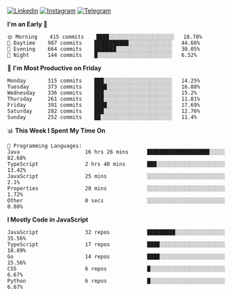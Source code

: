 [![Linkedin](https://img.shields.io/badge/-Archie-blue?style=flat-square&labelColor=gray&logo=Linkedin&logoColor=white&link=https://www.linkedin.com/in/archisdi)](https://www.linkedin.com/in/archisdi)
[![Instagram](https://img.shields.io/badge/-@archisdi-orange?style=flat-square&labelColor=gray&logo=Instagram&logoColor=white&link=https://www.instagram.com/archisdi)](https://www.instagram.com/archisdi)
[![Telegram](https://img.shields.io/badge/-aai-informational?style=flat-square&labelColor=gray&logo=telegram&logoColor=white&link=https://t.me/archisdi)](https://t.me/archisdi)

<!--START_SECTION:waka-->
**I'm an Early 🐤** 

```text
🌞 Morning    415 commits    ████░░░░░░░░░░░░░░░░░░░░░   18.78% 
🌆 Daytime    987 commits    ███████████░░░░░░░░░░░░░░   44.66% 
🌃 Evening    664 commits    ███████░░░░░░░░░░░░░░░░░░   30.05% 
🌙 Night      144 commits    █░░░░░░░░░░░░░░░░░░░░░░░░   6.52%

```
📅 **I'm Most Productive on Friday** 

```text
Monday       315 commits    ███░░░░░░░░░░░░░░░░░░░░░░   14.25% 
Tuesday      373 commits    ████░░░░░░░░░░░░░░░░░░░░░   16.88% 
Wednesday    336 commits    ███░░░░░░░░░░░░░░░░░░░░░░   15.2% 
Thursday     261 commits    ███░░░░░░░░░░░░░░░░░░░░░░   11.81% 
Friday       391 commits    ████░░░░░░░░░░░░░░░░░░░░░   17.69% 
Saturday     282 commits    ███░░░░░░░░░░░░░░░░░░░░░░   12.76% 
Sunday       252 commits    ██░░░░░░░░░░░░░░░░░░░░░░░   11.4%

```


📊 **This Week I Spent My Time On** 

```text
💬 Programming Languages: 
Java                     16 hrs 26 mins      ████████████████████░░░░░   82.68% 
TypeScript               2 hrs 40 mins       ███░░░░░░░░░░░░░░░░░░░░░░   13.42% 
JavaScript               25 mins             ░░░░░░░░░░░░░░░░░░░░░░░░░   2.1% 
Properties               20 mins             ░░░░░░░░░░░░░░░░░░░░░░░░░   1.72% 
Other                    0 secs              ░░░░░░░░░░░░░░░░░░░░░░░░░   0.08%

```

**I Mostly Code in JavaScript** 

```text
JavaScript               32 repos            █████████░░░░░░░░░░░░░░░░   35.56% 
TypeScript               17 repos            ████░░░░░░░░░░░░░░░░░░░░░   18.89% 
Go                       14 repos            ████░░░░░░░░░░░░░░░░░░░░░   15.56% 
CSS                      6 repos             █░░░░░░░░░░░░░░░░░░░░░░░░   6.67% 
Python                   6 repos             █░░░░░░░░░░░░░░░░░░░░░░░░   6.67%

```



<!--END_SECTION:waka-->